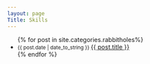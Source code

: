 ```yaml
---
layout: page
Title: Skills
---
```

<ul class="posts">
  {% for post in site.categories.rabbitholes%}
  <li>
    <small class="datetime muted" data-time="{{ post.date }}">{{ post.date | date_to_string }} </small>
    <a href="{{ post.url }}">{{ post.title }}</a>
  </li>
  {% endfor %}
</ul>

